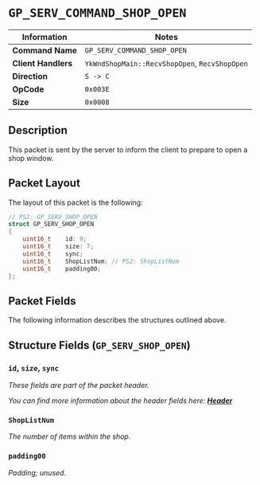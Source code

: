 # `GP_SERV_COMMAND_SHOP_OPEN`

| Information               | Notes |
|---                        |---    |
| **Command Name**          | `GP_SERV_COMMAND_SHOP_OPEN` |
| **Client Handlers**       | `YkWndShopMain::RecvShopOpen`, `RecvShopOpen` |
| **Direction**             | `S -> C` |
| **OpCode**                | `0x003E` |
| **Size**                  | `0x0008` |

## Description

This packet is sent by the server to inform the client to prepare to open a shop window.

## Packet Layout

The layout of this packet is the following:

```cpp
// PS2: GP_SERV_SHOP_OPEN
struct GP_SERV_SHOP_OPEN
{
    uint16_t    id: 9;
    uint16_t    size: 7;
    uint16_t    sync;
    uint16_t    ShopListNum; // PS2: ShopListNum
    uint16_t    padding00;
};
```

## Packet Fields

The following information describes the structures outlined above.

## Structure Fields (`GP_SERV_SHOP_OPEN`)

### `id`, `size`, `sync`

_These fields are part of the packet header._

_You can find more information about the header fields here: [**Header**](/world/HEADER.md)_

### `ShopListNum`

_The number of items within the shop._

### `padding00`

_Padding; unused._

